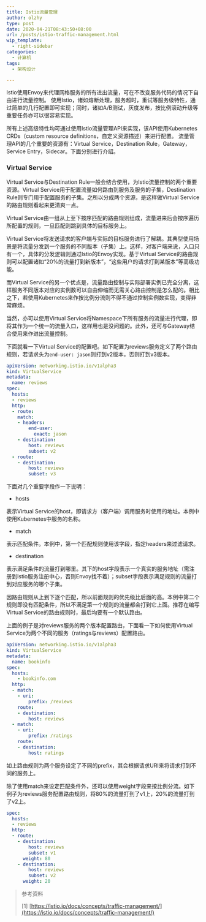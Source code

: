 ```yaml
---
title: Istio流量管理
author: olzhy
type: post
date: 2020-04-21T08:43:50+08:00
url: /posts/istio-traffic-management.html
wip_template:
  - right-sidebar
categories:
  - 计算机
tags:
  - 架构设计

---
```

Istio使用Envoy来代理网格服务的所有进出流量，可在不改变服务代码的情况下自由进行流量控制。
使用Istio，诸如熔断处理，服务超时，重试等服务级特性，通过简单的几行配置即可实现；同时，诸如A/B测试，灰度发布，按比例滚动升级等重要任务亦可以很容易实现。

所有上述高级特性均可通过使用Istio流量管理API来实现，该API使用Kubernetes CRDs（custom resource definitions，自定义资源描述）来进行配置。
流量管理API的几个重要的资源有：Virtual Service，Destination Rule，Gateway，Service Entry，Sidecar。下面分别进行介绍。

### Virtual Service

Virtual Service与Destination Rule一般会结合使用，为Istio流量控制的两个重要资源。Virtual Service用于配置流量如何路由到服务及服务的子集，Destination Rule则专门用于配置服务的子集。之所以分成两个资源，是这样做Virtual Service的路由规则看起来更清爽一点。

Virtual Service由一组从上至下按序匹配的路由规则组成，流量进来后会按序遍历所配置的规则，一旦匹配则跳到具体的目标服务上。

Virtual Service将发送请求的客户端与实际的目标服务进行了解耦。其典型使用场景是将流量分发到一个服务的不同版本（子集）上。这样，对客户端来说，入口只有一个，具体的分发逻辑则通过Istio的Envoy实现。基于Virtual Service的路由规则可以配置诸如“20%的流量打到新版本”，“这些用户的请求打到某版本”等高级功能。

而Virtual Service的另一个优点是，流量路由控制与实际部署实例已完全分离，这样服务不同版本对应的实例数可以自由伸缩而无需关心路由控制是怎么配的。相比之下，若使用Kubernetes来作按比例分流则不得不通过控制实例数实现，变得非常麻烦。

当然，亦可以使用Virtual Service将Namespace下所有服务的流量进行代理，即将其作为一个统一的流量入口，这样用也是没问题的。此外，还可与Gateway结合使用来作进出流量控制。

下面就看一下Virtual Service的配置吧。如下配置为reviews服务定义了两个路由规则，若请求头为`end-user: jason`则打到v2版本，否则打到v3版本。

```yaml
apiVersion: networking.istio.io/v1alpha3
kind: VirtualService
metadata:
  name: reviews
spec:
  hosts:
  - reviews
  http:
  - route:
    match:
    - headers:
        end-user:
          exact: jason
    - destination:
        host: reviews
        subset: v2
  - route:
    - destination:
        host: reviews
        subset: v3
```

下面对几个重要字段作一下说明：

+ hosts 

表示Virtual Service的host，即请求方（客户端）调用服务时使用的地址。本例中使用Kubernetes中服务的名称。

+ match

表示匹配条件。本例中，第一个匹配规则使用该字段，指定headers来过滤请求。

+ destination

表示满足条件的流量打到哪里。其下的host字段表示一个真实的服务地址（需注册到Istio服务注册中心，否则Envoy找不着）；subset字段表示满足规则的流量打到对应服务的哪个子集。

因路由规则从上到下逐个匹配，所以前面规则的优先级比后面的高。本例中第二个规则即没有匹配条件，所以不满足第一个规则的流量都会打到它上面。推荐在编写Virtual Service的路由规则时，最后均要有一个默认路由。

上面的例子是对reviews服务的两个版本配置路由，下面看一下如何使用Virtual Service为两个不同的服务（ratings与reviews）配置路由。

```yaml
apiVersion: networking.istio.io/v1alpha3
kind: VirtualService
metadata:
  name: bookinfo
spec:
  hosts:
    - bookinfo.com
  http:
  - match:
    - uri:
        prefix: /reviews
    route:
    - destination:
        host: reviews
  - match:
    - uri:
        prefix: /ratings
    route:
    - destination:
        host: ratings
```

如上路由规则为两个服务设定了不同的prefix，其会根据请求URI来将请求打到不同的服务上。

除了使用match来设定匹配条件外，还可以使用weight字段来按比例分流。如下例子为reviews服务配置路由规则，将80%的流量打到了v1上，20%的流量打到了v2上。

```yaml
spec:
  hosts:
  - reviews
  http:
  - route:
    - destination:
        host: reviews
        subset: v1
      weight: 80
    - destination:
        host: reviews
        subset: v2
      weight: 20
```



> 参考资料
>
> [1] [https://istio.io/docs/concepts/traffic-management/](https://istio.io/docs/concepts/traffic-management/)
